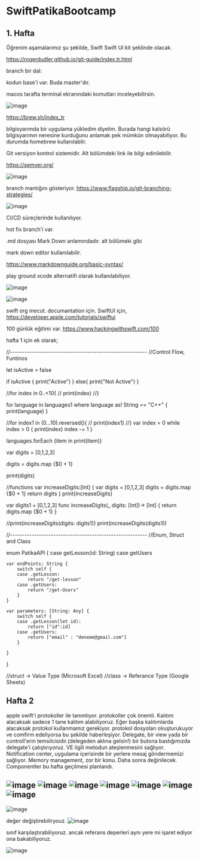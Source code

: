 # SwiftPatikaBootcamp

## 1. Hafta 

Öğrenim aşamalarımız şu şekilde,
Swift
Swift UI kit şeklinde olacak.

https://rogerdudler.github.io/git-guide/index.tr.html

branch bir dal: 

kodun base'i var. Buda master'dır.

macos tarafta terminal ekranındaki komutları inceleyebilirsin.

![image](https://user-images.githubusercontent.com/44713722/190844253-d27e485a-b47a-40e6-bddb-c5d270f1e1fb.png)

https://brew.sh/index_tr 

bilgisyarımda bir uygulama yükledim diyelim. Burada hangi kalsörü bilgisyarımın neresine kurduğunu anlamak pek mümkün olmayabiliyor. Bu durumda homebrew kullanılablir.

Git versiyon kontrol sistemidir. Alt bölümdeki link ile bilgi edinilebilir.

https://semver.org/

![image](https://user-images.githubusercontent.com/44713722/190845274-fe702f29-31de-40c4-8321-cd76d2505675.png)

branch mantığını gösteriyor.
https://www.flagship.io/git-branching-strategies/  

![image](https://user-images.githubusercontent.com/44713722/190845451-bf96c253-3709-458c-9fa4-ac95afdcda83.png)

CI/CD süreçlerinde kullanılıyor. 

hot fix branch'i var.

.md dosyası Mark Down anlamındadır. alt bölümeki gibi 

mark down editor kullanılabilir.

https://www.markdownguide.org/basic-syntax/ 

play ground xcode alternatifi olarak kullanılabiliyor.

![image](https://user-images.githubusercontent.com/44713722/190847381-81d34005-fcf9-4024-b756-f9bd942dc38d.png)

![image](https://user-images.githubusercontent.com/44713722/190847903-18cd8829-43c6-4eb3-a051-64f84c3b5b47.png)

swift org mecut. documantation için.
SwiftUI için, 
https://developer.apple.com/tutorials/swiftui

100 günlük eğitimi var.
https://www.hackingwithswift.com/100


hafta 1 için ek olarak;

//---------------------------------------------------------
//Control Flow, Funtinos

let isActive = false

if isActive {
    print("Active")
}
else{
    print("Not Active")
}

//for index in 0..&lt;10{
//    print(index)
//}

for language in languages1 where language as! String == "C++" {
    print(language)
}

//for index1 in (0...10).reversed(){
//    print(index1)
//}
var index = 0
while index &gt; 0 {
    print(index)
    index -= 1
}

languages.forEach {item in print(item)}

var digits = [0,1,2,3]

digits = digits.map {$0 + 1}

print(digits)

//functions
var increaseDigits:[Int] {
    var digits = [0,1,2,3]
    digits = digits.map {$0 + 1}
    return digits
}
print(increaseDigits)


var digits1 = [0,1,2,3]
func increaseDigits(_ digits: [Int])-&gt; [Int] {
    return digits.map {$0 + 1}
}

//print(increaseDigits(digits: digits1))
print(increaseDigits(digits1))


//---------------------------------------------------------
//Enum, Struct and Class

enum PatikaAPI {
    case getLesson(id: String)
    case getUsers
    
    var endPoints: String {
        switch self {
        case .getLesson:
            return "/get-lesson"
        case .getUsers: 
            return "/get-Users"
        }
    }
    
    var parameters: [String: Any] {
        switch self {
        case .getLesson(let id):
            return ["id":id]
        case .getUsers:
            return ["email" : "deneme@gmail.com"]
        }
        
    }
}

//struct -&gt; Value Type (Microsoft Excel)
//class -&gt; Referance Type (Google Sheets)

## Hafta 2 

apple swift'i protokoller ile tanımlıyor. protokoller çok önemli.
Kalıtım alacaksak sadece 1 tane kalıtım alabiliyoruz. Eğer başka kalıtımlarda alacaksak protokol kullanmamız gerekiyor.
protokol dosyoları olıuşturukuyor ve comfirm edeliyorsa bu şekilde haberleşiyor.
Delegate, bir view yada bir controll'erin temsilcisidir.(delegeden aklına gelsin!)
bir butona bastığımızda delegate'i çalıştırıyoruz. VE ilgili metodun ateşlenmesini sağlıyor. 
Notification center, uygulama içerisinde bir yerlere mesaj göndermemizi sağlıyor.
Memory management, zor bir konu. Daha sonra değinilecek.
Componentler bu hafta geçilmesi planlandı.

![image](https://user-images.githubusercontent.com/44713722/190889302-919232aa-0ae7-4a2d-b88c-e9309d2125cf.png)
![image](https://user-images.githubusercontent.com/44713722/190889144-d0635f3c-54e6-4446-98f5-7afce9a396bc.png)
![image](https://user-images.githubusercontent.com/44713722/190889212-48fb3ecf-0451-41d6-bec4-0271aa88f6e2.png)
![image](https://user-images.githubusercontent.com/44713722/190889260-9feec6bb-9259-4d9d-bf69-7e1e0a69143f.png)
![image](https://user-images.githubusercontent.com/44713722/190889350-98e0d7a2-0f83-4109-bf11-0cb3c25447dd.png)
![image](https://user-images.githubusercontent.com/44713722/190889377-d482e845-5137-4ccc-9e8e-1fb5ae9aa086.png)
![image](https://user-images.githubusercontent.com/44713722/190889382-65642ec8-cc7f-4db3-9ae8-e0619c1a3da0.png)
--------------------------------------------------------------------

![image](https://user-images.githubusercontent.com/44713722/190890143-79c089b6-941c-43b2-bf7f-888792ac0f48.png)

değer değiştirebiliryouz.
![image](https://user-images.githubusercontent.com/44713722/190890229-3931db98-df92-4a38-b349-ddea3837ff92.png)


sınıf karşılaştırabiliyoruz. ancak referans deperleri aynı yere mi işaret ediyor ona bakabiliyoruz.

![image](https://user-images.githubusercontent.com/44713722/190892362-2c038171-97b4-4c10-95c9-e6a4fb3c7303.png)





